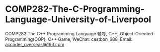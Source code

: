 # COMP282-The-C-Programming-Language-University-of-Liverpool
COMP282 The C++ Programming Language 辅导, C++, Object-Oriented-Programming(OOP), C++ Game, WeChat: cestbon_688, Email: accoder_overseas@163.com
